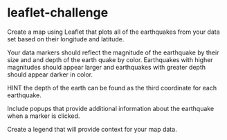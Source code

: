 # leaflet-challenge
Create a map using Leaflet that plots all of the earthquakes from your data set based on their longitude and latitude.


Your data markers should reflect the magnitude of the earthquake by their size and and depth of the earth quake by color. Earthquakes with higher magnitudes should appear larger and earthquakes with greater depth should appear darker in color.


HINT the depth of the earth can be found as the third coordinate for each earthquake.


Include popups that provide additional information about the earthquake when a marker is clicked.


Create a legend that will provide context for your map data.
